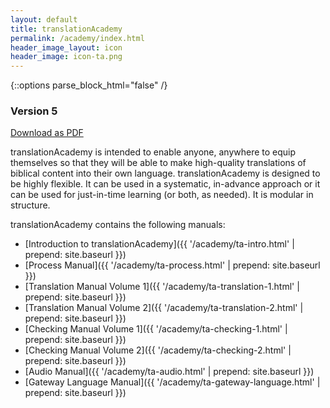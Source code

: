 ```yaml
---
layout: default
title: translationAcademy
permalink: /academy/index.html
header_image_layout: icon
header_image: icon-ta.png
---
```


{::options parse_block_html="false" /}
<div class="text-center">
  <h3>Version 5</h3>
  <p>
    <a class="btn btn-dark btn-sm" href="http://cdn.door43.org/en/ta/v5/pdf/en-ta-v5.pdf" title="PDF Document">
      <i class="fa fa-file-pdf-o"></i> Download as PDF
    </a>
  </p>
</div>

translationAcademy is intended to enable anyone, anywhere to equip themselves so that they will be able to make high-quality translations of biblical content into their own language. translationAcademy is designed to be highly flexible. It can be used in a systematic, in-advance approach or it can be used for just-in-time learning (or both, as needed). It is modular in structure. 

translationAcademy contains the following manuals:

* [Introduction to translationAcademy]({{ '/academy/ta-intro.html' | prepend: site.baseurl }})
* [Process Manual]({{ '/academy/ta-process.html' | prepend: site.baseurl }})
* [Translation Manual Volume 1]({{ '/academy/ta-translation-1.html' | prepend: site.baseurl }})
* [Translation Manual Volume 2]({{ '/academy/ta-translation-2.html' | prepend: site.baseurl }})
* [Checking Manual Volume 1]({{ '/academy/ta-checking-1.html' | prepend: site.baseurl }})
* [Checking Manual Volume 2]({{ '/academy/ta-checking-2.html' | prepend: site.baseurl }})
* [Audio Manual]({{ '/academy/ta-audio.html' | prepend: site.baseurl }})
* [Gateway Language Manual]({{ '/academy/ta-gateway-language.html' | prepend: site.baseurl }})

